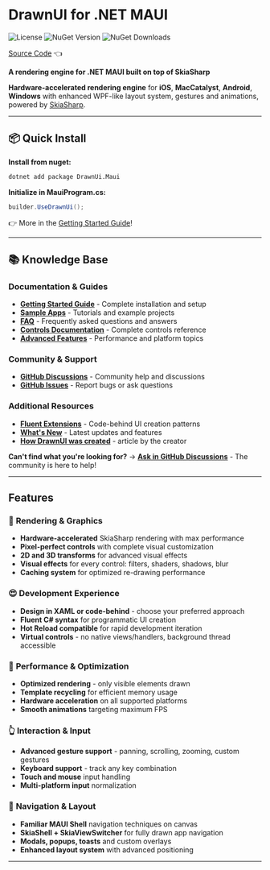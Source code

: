 # DrawnUI for .NET MAUI

![License](https://img.shields.io/github/license/taublast/DrawnUi.svg)
![NuGet Version](https://img.shields.io/nuget/v/DrawnUi.Maui.svg)
![NuGet Downloads](https://img.shields.io/nuget/dt/AppoMobi.Maui.DrawnUi.svg)

[Source Code](https://github.com/taublast/DrawnUi.Maui) 👈

**A rendering engine for .NET MAUI built on top of SkiaSharp**

**Hardware-accelerated rendering engine** for **iOS**, **MacCatalyst**, **Android**, **Windows** with enhanced WPF-like layout system, gestures and animations, powered by [SkiaSharp](https://github.com/mono/SkiaSharp).

---

## 📦 Quick Install

**Install from nuget:**
```bash
dotnet add package DrawnUi.Maui
```

**Initialize in MauiProgram.cs:**
```csharp
builder.UseDrawnUi();
```

👉 More in the [Getting Started Guide](getting-started.md)!

---

## 📚 Knowledge Base

### Documentation & Guides
- **[Getting Started Guide](getting-started.md)** - Complete installation and setup
- **[Sample Apps](tutorials.md)** - Tutorials and example projects
- **[FAQ](faq.md)** - Frequently asked questions and answers
- **[Controls Documentation](controls/index.md)** - Complete controls reference
- **[Advanced Features](advanced/index.md)** - Performance and platform topics

### Community & Support
- **[GitHub Discussions](https://github.com/taublast/DrawnUi/discussions)** - Community help and discussions
- **[GitHub Issues](https://github.com/taublast/DrawnUi.Maui/issues)** - Report bugs or ask questions

### Additional Resources
- **[Fluent Extensions](fluent-extensions.md)** - Code-behind UI creation patterns
- **[What's New](whats-new.md)** - Latest updates and features
- **[How DrawnUI was created](https://taublast.github.io/posts/MauiJuly/)** - article by the creator

**Can't find what you're looking for?** → **[Ask in GitHub Discussions](https://github.com/taublast/DrawnUi/discussions)** - The community is here to help!

---

## Features

### 🎨 **Rendering & Graphics**
* **Hardware-accelerated** SkiaSharp rendering with max performance
* **Pixel-perfect controls** with complete visual customization
* **2D and 3D transforms** for advanced visual effects
* **Visual effects** for every control: filters, shaders, shadows, blur
* **Caching system** for optimized re-drawing performance

### 😍 **Development Experience**
* **Design in XAML or code-behind** - choose your preferred approach
* **Fluent C# syntax** for programmatic UI creation
* **Hot Reload compatible** for rapid development iteration
* **Virtual controls** - no native views/handlers, background thread accessible

### 🚀 **Performance & Optimization**
* **Optimized rendering** - only visible elements drawn
* **Template recycling** for efficient memory usage
* **Hardware acceleration** on all supported platforms
* **Smooth animations** targeting maximum FPS

### 👆 **Interaction & Input**
* **Advanced gesture support** - panning, scrolling, zooming, custom gestures
* **Keyboard support** - track any key combination
* **Touch and mouse** input handling
* **Multi-platform input** normalization

### 🧭 **Navigation & Layout**
* **Familiar MAUI Shell** navigation techniques on canvas
* **SkiaShell + SkiaViewSwitcher** for fully drawn app navigation
* **Modals, popups, toasts** and custom overlays
* **Enhanced layout system** with advanced positioning


---


 

